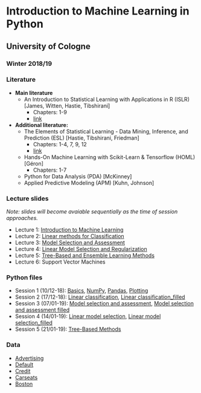# Introduction to Machine Learning in Python 
## University of Cologne
### Winter 2018/19


### Literature
- **Main literature**
  - An Introduction to Statistical Learning with Applications in R (ISLR) [James, Witten, Hastie, Tibshirani]
    - Chapters: 1-9
    - [link](https://www-bcf.usc.edu/~gareth/ISL/)
- **Additional literature:**
  - The Elements of Statistical Learning - Data Mining, Inference, and Prediction (ESL) [Hastie, Tibshirani, Friedman]
    - Chapters: 1-4, 7, 9, 12
    - [link](https://web.stanford.edu/~hastie/ElemStatLearn/)
  - Hands-On Machine Learning with Scikit-Learn & Tensorflow (HOML) [Géron]
    - Chapters: 1-7
  - Python for Data Analysis (PDA) [McKinney]
  - Applied Predictive Modeling (APM) [Kuhn, Johnson]
  
### Lecture slides
_Note: slides will become avaiable sequentially as the time of session approaches._
- Lecture 1: [Introduction to Machine Learning](https://raw.githubusercontent.com/jeshan49/eemp2/master/L1.pdf)
- Lecture 2: [Linear methods for Classification](https://raw.githubusercontent.com/jeshan49/eemp2/master/L2.pdf)
- Lecture 3: [Model Selection and Assessment](https://raw.githubusercontent.com/jeshan49/eemp2/master/L3.pdf)
- Lecture 4: [Linear Model Selection and Regularization](https://raw.githubusercontent.com/jeshan49/eemp2/master/L4.pdf)
- Lecture 5: [Tree-Based and Ensemble Learning Methods](https://raw.githubusercontent.com/jeshan49/eemp2/master/L5.pdf)
- Lecture 6: Support Vector Machines

### Python files
- Session 1 (10/12-18): [Basics](https://raw.githubusercontent.com/jeshan49/eemp2/master/py_basics.py), [NumPy](https://raw.githubusercontent.com/jeshan49/eemp2/master/py_numpy.py), [Pandas](https://raw.githubusercontent.com/jeshan49/eemp2/master/py_pandas.py), [Plotting](https://raw.githubusercontent.com/jeshan49/eemp2/master/py_plot.py)
- Session 2 (17/12-18): [Linear classification](https://raw.githubusercontent.com/jeshan49/eemp2/master/py_lab2.py), [Linear classification_filled](https://raw.githubusercontent.com/jeshan49/eemp2/master/py_default.py)
- Session 3 (07/01-19): [Model selection and assessment](https://raw.githubusercontent.com/jeshan49/eemp2/master/model_sel_ass_upload.py), [Model selection and assessment filled](https://raw.githubusercontent.com/jeshan49/eemp2/master/model_sel_ass.py)
- Session 4 (14/01-19): [Linear model selection](https://raw.githubusercontent.com/jeshan49/eemp2/master/lin_mod_sel.py), [Linear model selection_filled](https://raw.githubusercontent.com/jeshan49/eemp2/master/lin_mod_sel_filled.py)
- Session 5 (21/01-19): [Tree-Based Methods](https://raw.githubusercontent.com/jeshan49/eemp2/master/dec_tree_ens.py)


### Data
- [Advertising](https://raw.githubusercontent.com/jeshan49/eemp2/master/Advertising2.csv)
- [Default](https://raw.githubusercontent.com/jeshan49/eemp2/master/Default.csv)
- [Credit](https://raw.githubusercontent.com/jeshan49/eemp2/master/Credit.csv)
- [Carseats](https://raw.githubusercontent.com/jeshan49/eemp2/master/Carseats.csv)
- [Boston](https://raw.githubusercontent.com/jeshan49/eemp2/master/Boston.csv)


